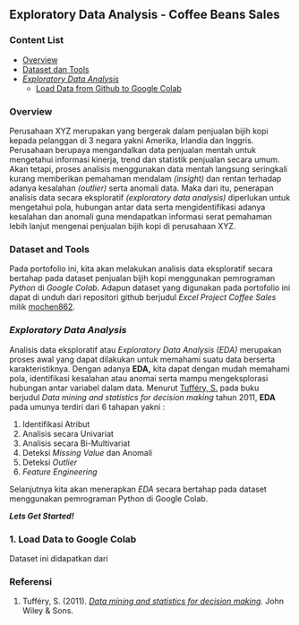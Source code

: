 ## Exploratory Data Analysis - Coffee Beans Sales

### Content List
 - [Overview](#overview)
 - [Dataset dan Tools](#dataset-and-tools)
 - [*Exploratory Data Analysis*](#exploratory-data-analysis)
    - [Load Data from Github to Google Colab](#1-load-data-ke-google-colab)




### Overview
Perusahaan XYZ merupakan yang bergerak dalam penjualan bijih kopi kepada pelanggan di 3 negara yakni Amerika, Irlandia dan Inggris. Perusahaan berupaya mengandalkan data penjualan mentah untuk mengetahui informasi kinerja, trend dan statistik penjualan secara umum. Akan tetapi, proses analisis menggunakan data mentah langsung seringkali kurang memberikan pemahaman mendalam *(insight)* dan rentan terhadap adanya kesalahan *(outlier)* serta anomali data. Maka dari itu, penerapan analisis data secara eksploratif *(exploratory data analysis)* diperlukan untuk mengetahui pola, hubungan antar data serta mengidentifikasi adanya kesalahan dan anomali guna mendapatkan informasi serat pemahaman lebih lanjut mengenai penjualan bijih kopi di perusahaan XYZ. 

### Dataset and Tools 
Pada portofolio ini, kita akan melakukan analisis data eksploratif secara bertahap pada dataset penjualan bijih kopi menggunakan pemrograman *Python* di *Google Colab*. Adapun dataset yang digunakan pada portofolio ini dapat di unduh dari repositori github berjudul *Excel Project Coffee Sales* milik [mochen862](https://github.com/mochen862/excel-project-coffee-sales).


### *Exploratory Data Analysis*

Analisis data eksploratif atau *Exploratory Data Analysis* *(EDA)* merupakan proses awal yang dapat dilakukan untuk memahami suatu data berserta karakteristiknya. Dengan adanya **EDA,** kita dapat dengan mudah memahami pola, identifikasi kesalahan atau anomai serta mampu mengeksplorasi hubungan antar variabel dalam data. Menurut [Tufféry, S.](#referensi) pada buku berjudul *Data mining and statistics for decision making* tahun 2011, **EDA** pada umunya terdiri dari 6 tahapan yakni : 
1. Identifikasi Atribut 
2. Analisis secara Univariat
3. Analisis secara Bi-Multivariat
4. Deteksi *Missing Value* dan Anomali
5. Deteksi *Outlier* 
6. *Feature Engineering*

Selanjutnya kita akan menerapkan *EDA* secara bertahap pada dataset menggunakan pemrograman Python di Google Colab. 

***Lets Get Started!***

### 1. Load Data to Google Colab
Dataset ini didapatkan dari 


### Referensi 
1. Tufféry, S. (2011). [*Data mining and statistics for decision making*](https://onlinelibrary.wiley.com/doi/book/10.1002/9780470979174). John Wiley & Sons.